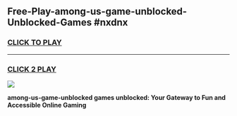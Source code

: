 
## Free-Play-among-us-game-unblocked-Unblocked-Games #nxdnx
<h3>
<a href="https://news.freeplayer.one?title=among-us-game-unblocked&ref=8M">CLICK TO PLAY</a></h3>
<hr>

<h3>
<a href="https://news.freeplayer.one?title=among-us-game-unblocked&ref=8M">CLICK 2 PLAY</a>
  
</h3>

<a href="https://news.freeplayer.one?title=among-us-game-unblocked&ref=8M"><img src="https://clearcache.store/games.png"></a>


**among-us-game-unblocked games unblocked: Your Gateway to Fun and Accessible Online Gaming**
